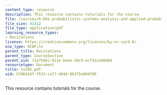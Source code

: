 ```yaml
---
content_type: resource
description: This resource contains tutorials for the course.
file: /courses/6-041-probabilistic-systems-analysis-and-applied-probability-spring-2006/5706434ff533ca7749449b275e804f89_tut05.pdf
file_size: 41312
file_type: application/pdf
learning_resource_types:
- Recitations
license: https://creativecommons.org/licenses/by-nc-sa/4.0/
ocw_type: OCWFile
parent_title: Recitations
parent_type: CourseSection
parent_uid: 72e75de2-011e-beee-30c9-acf41ced8ab8
resourcetype: Document
title: tut05.pdf
uid: 5706434f-f533-ca77-4944-9b275e804f89
---
```

This resource contains tutorials for the course.
